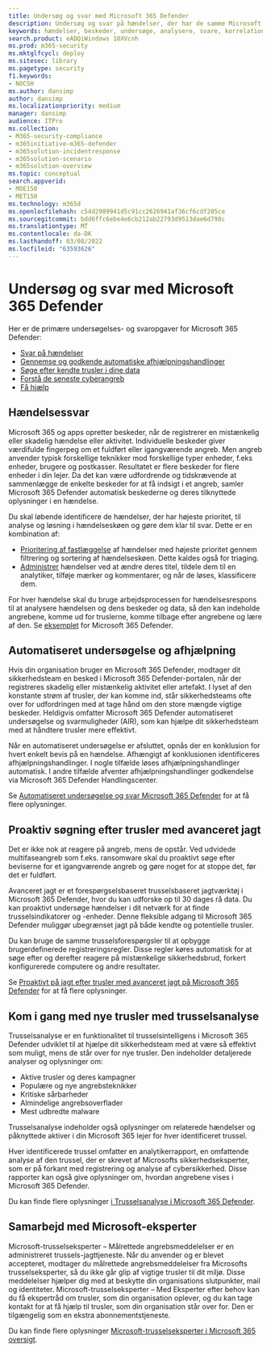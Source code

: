 ```yaml
---
title: Undersøg og svar med Microsoft 365 Defender
description: Undersøg og svar på hændelser, der har de samme Microsoft 365 Defender.
keywords: hændelser, beskeder, undersøge, analysere, svare, korrelation, angreb, maskiner, enheder, brugere, identiteter, identitet, postkasse, mail, 365, microsoft, m365, hændelsessvar, cyberangreb
search.product: eADQiWindows 10XVcnh
ms.prod: m365-security
ms.mktglfcycl: deploy
ms.sitesec: library
ms.pagetype: security
f1.keywords:
- NOCSH
ms.author: dansimp
author: dansimp
ms.localizationpriority: medium
manager: dansimp
audience: ITPro
ms.collection:
- M365-security-compliance
- m365initiative-m365-defender
- m365solution-incidentresponse
- m365solution-scenario
- m365solution-overview
ms.topic: conceptual
search.appverid:
- MOE150
- MET150
ms.technology: m365d
ms.openlocfilehash: c54d2989941d5c91cc2626941af36cf6cdf205ce
ms.sourcegitcommit: bdd6ffc6ebe4e6cb212ab22793d9513dae6d798c
ms.translationtype: MT
ms.contentlocale: da-DK
ms.lasthandoff: 03/08/2022
ms.locfileid: "63593626"
---
```

# <a name="investigate-and-respond-with-microsoft-365-defender"></a>Undersøg og svar med Microsoft 365 Defender

Her er de primære undersøgelses- og svaropgaver for Microsoft 365 Defender:

- [Svar på hændelser](#incident-response)
- [Gennemse og godkende automatiske afhjælpningshandlinger](#automated-investigation-and-remediation)
- [Søge efter kendte trusler i dine data](#proactive-search-for-threats-with-advanced-hunting)
- [Forstå de seneste cyberangreb](#get-ahead-of-emerging-threats-with-threat-analytics)
- [Få hjælp](#collaborate-with-microsoft-experts)

## <a name="incident-response"></a>Hændelsessvar

Microsoft 365 og apps opretter beskeder, når de registrerer en mistænkelig eller skadelig hændelse eller aktivitet. Individuelle beskeder giver værdifulde fingerpeg om et fuldført eller igangværende angreb. Men angreb anvender typisk forskellige teknikker mod forskellige typer enheder, f.eks enheder, brugere og postkasser. Resultatet er flere beskeder for flere enheder i din lejer. Da det kan være udfordrende og tidskrævende at sammenlægge de enkelte beskeder for at få indsigt i et angreb, samler Microsoft 365 Defender automatisk beskederne og deres tilknyttede oplysninger i en hændelse.

Du skal løbende identificere de hændelser, der har højeste prioritet, til analyse og løsning i hændelseskøen og gøre dem klar til svar. Dette er en kombination af:

- [Prioritering af fastlæggelse](incident-queue.md) af hændelser med højeste prioritet gennem filtrering og sortering af hændelseskøen. Dette kaldes også for triaging.
- [Administrer](manage-incidents.md) hændelser ved at ændre deres titel, tildele dem til en analytiker, tilføje mærker og kommentarer, og når de løses, klassificere dem.

For hver hændelse skal du bruge arbejdsprocessen for hændelsesrespons til at analysere hændelsen og dens beskeder og data, så den kan indeholde angrebene, komme ud for truslerne, komme tilbage efter angrebene og lære af den. Se [eksemplet](incidents-overview.md#example-incident-response-workflow-for-microsoft-365-defender) for Microsoft 365 Defender.

## <a name="automated-investigation-and-remediation"></a>Automatiseret undersøgelse og afhjælpning

Hvis din organisation bruger en Microsoft 365 Defender, modtager dit sikkerhedsteam en besked i Microsoft 365 Defender-portalen, når der registreres skadelig eller mistænkelig aktivitet eller artefakt. I lyset af den konstante strøm af trusler, der kan komme ind, står sikkerhedsteams ofte over for udfordringen med at tage hånd om den store mængde vigtige beskeder. Heldigvis omfatter Microsoft 365 Defender automatiseret undersøgelse og svarmuligheder (AIR), som kan hjælpe dit sikkerhedsteam med at håndtere trusler mere effektivt.

Når en automatiseret undersøgelse er afsluttet, opnås der en konklusion for hvert enkelt bevis på en hændelse. Afhængigt af konklusionen identificeres afhjælpningshandlinger. I nogle tilfælde løses afhjælpningshandlinger automatisk. I andre tilfælde afventer afhjælpningshandlinger godkendelse via Microsoft 365 Defender Handlingscenter. 

Se [Automatiseret undersøgelse og svar Microsoft 365 Defender](m365d-autoir.md) for at få flere oplysninger.

## <a name="proactive-search-for-threats-with-advanced-hunting"></a>Proaktiv søgning efter trusler med avanceret jagt

Det er ikke nok at reagere på angreb, mens de opstår. Ved udvidede multifaseangreb som f.eks. ransomware skal du proaktivt søge efter beviserne for et igangværende angreb og gøre noget for at stoppe det, før det er fuldført.

Avanceret jagt er et forespørgselsbaseret trusselsbaseret jagtværktøj i Microsoft 365 Defender, hvor du kan udforske op til 30 dages rå data. Du kan proaktivt undersøge hændelser i dit netværk for at finde trusselsindikatorer og -enheder. Denne fleksible adgang til Microsoft 365 Defender muliggør ubegrænset jagt på både kendte og potentielle trusler.

Du kan bruge de samme trusselsforespørgsler til at opbygge brugerdefinerede registreringsregler. Disse regler køres automatisk for at søge efter og derefter reagere på mistænkelige sikkerhedsbrud, forkert konfigurerede computere og andre resultater.

Se [Proaktivt på jagt efter trusler med avanceret jagt på Microsoft 365 Defender](advanced-hunting-overview.md) for at få flere oplysninger.

## <a name="get-ahead-of-emerging-threats-with-threat-analytics"></a>Kom i gang med nye trusler med trusselsanalyse

Trusselsanalyse er en funktionalitet til trusselsintelligens i Microsoft 365 Defender udviklet til at hjælpe dit sikkerhedsteam med at være så effektivt som muligt, mens de står over for nye trusler. Den indeholder detaljerede analyser og oplysninger om:

- Aktive trusler og deres kampagner
- Populære og nye angrebsteknikker
- Kritiske sårbarheder
- Almindelige angrebsoverflader
- Mest udbredte malware

Trusselsanalyse indeholder også oplysninger om relaterede hændelser og påknyttede aktiver i din Microsoft 365 lejer for hver identificeret trussel.

Hver identificerede trussel omfatter en analytikerrapport, en omfattende analyse af den trussel, der er skrevet af Microsofts sikkerhedseksperter, som er på forkant med registrering og analyse af cybersikkerhed. Disse rapporter kan også give oplysninger om, hvordan angrebene vises i Microsoft 365 Defender.

Du kan finde flere oplysninger [i Trusselsanalyse i Microsoft 365 Defender](threat-analytics.md).

## <a name="collaborate-with-microsoft-experts"></a>Samarbejd med Microsoft-eksperter

Microsoft-trusselseksperter – Målrettede angrebsmeddelelser er en administreret trussels-jagttjeneste. Når du anvender og er blevet accepteret, modtager du målrettede angrebsmeddelelser fra Microsofts trusselseksperter, så du ikke går glip af vigtige trusler til dit miljø. Disse meddelelser hjælper dig med at beskytte din organisations slutpunkter, mail og identiteter. Microsoft-trusselseksperter – Med Eksperter efter behov kan du få ekspertråd om trusler, som din organisation oplever, og du kan tage kontakt for at få hjælp til trusler, som din organisation står over for. Den er tilgængelig som en ekstra abonnementstjeneste.

Du kan finde flere oplysninger [Microsoft-trusselseksperter i Microsoft 365 oversigt](/security/mtp/microsoft-threat-experts.md).

